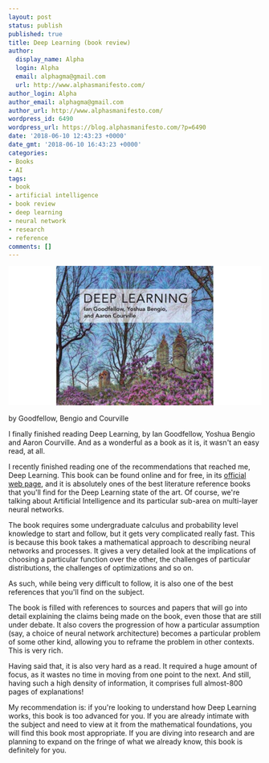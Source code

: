 ```yaml
---
layout: post
status: publish
published: true
title: Deep Learning (book review)
author:
  display_name: Alpha
  login: Alpha
  email: alphagma@gmail.com
  url: http://www.alphasmanifesto.com/
author_login: Alpha
author_email: alphagma@gmail.com
author_url: http://www.alphasmanifesto.com/
wordpress_id: 6490
wordpress_url: https://blog.alphasmanifesto.com/?p=6490
date: '2018-06-10 12:43:23 +0000'
date_gmt: '2018-06-10 16:43:23 +0000'
categories:
- Books
- AI
tags:
- book
- artificial intelligence
- book review
- deep learning
- neural network
- research
- reference
comments: []
---
```


![](/assets/deep-learning.jpg)

by Goodfellow, Bengio and Courville


I finally finished reading Deep Learning, by Ian Goodfellow, Yoshua Bengio and Aaron Courville. And as a wonderful as a book as it is, it wasn't an easy read, at all.

<!--more-->

I recently finished reading one of the recommendations that reached me, Deep Learning. This book can be found online and for free, in its <a href="http://www.deeplearningbook.org/">official web page</a>, and it is absolutely ones of the best literature reference books that you'll find for the Deep Learning state of the art. Of course, we're talking about Artificial Intelligence and its particular sub-area on multi-layer neural networks.

The book requires some undergraduate calculus and probability level knowledge to start and follow, but it gets very complicated really fast. This is because this book takes a mathematical approach to describing neural networks and processes. It gives a very detailed look at the implications of choosing a particular function over the other, the challenges of particular distributions, the challenges of optimizations and so on.

As such, while being very difficult to follow, it is also one of the best references that you'll find on the subject.

The book is filled with references to sources and papers that will go into detail explaining the claims being made on the book, even those that are still under debate. It also covers the progression of how a particular assumption (say, a choice of neural network architecture) becomes a particular problem of some other kind, allowing you to reframe the problem in other contexts. This is very rich.

Having said that, it is also very hard as a read. It required a huge amount of focus, as it wastes no time in moving from one point to the next. And still, having such a high density of information, it comprises full almost-800 pages of explanations!

My recommendation is: if you're looking to understand how Deep Learning works, this book is too advanced for you. If you are already intimate with the subject and need to view at it from the mathematical foundations, you will find this book most appropriate. If you are diving into research and are planning to expand on the fringe of what we already know, this book is definitely for you.
